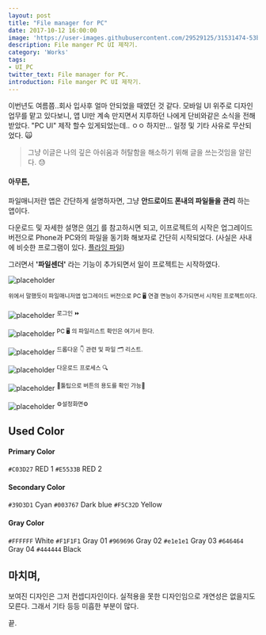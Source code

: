 ```yaml
---
layout: post
title: "File manager for PC"
date: 2017-10-12 16:00:00
image: 'https://user-images.githubusercontent.com/29529125/31531474-53bbd3f2-b022-11e7-8d79-5e5682ed1f1b.jpg'
description: File manger PC UI 제작기.
category: 'Works'
tags:
- UI_PC
twitter_text: File manager for PC.
introduction: File manger PC UI 제작기.
---
```


이번년도 여름쯤..회사 입사후 얼마 안되었을 때였던 것 같다. 
모바일 UI 위주로 디자인 업무를 맡고 있다보니, 앱 UI만 계속 만지면서 지루하던 나에게 단비와같은 소식을 전해 받았다.
"PC UI" 제작 할수 있게되었는데.. ㅇㅇ 하지만... 일정 및 기타 사유로 무산되었다. 🙀

> 그냥 이글은 나의 깊은 아쉬움과 허탈함을 해소하기 위해 글을 쓰는것임을 알린다. 😓

#### 아무튼,
파일매니저란 앱은 간단하게 설명하자면, 그냥 **안드로이드 폰내의 파일들을 관리** 하는 앱이다. 

다운로드 및 자세한 설명은 [여기](https://rte4a.app.goo.gl/TYCN) 를 참고하시면 되고,
이프로젝트의 시작은 업그레이드 버전으로 Phone과 PC와의 파일을 동기화 해보자로 간단히 시작되었다.
(사실은 사내에 비슷한 프로그램이 있다. [플라잉 파일](https://flying-file.com/new_index_kr.php))

그러면서 **'파일센더'** 라는 기능이 추가되면서 일이 프로젝트는 시작하였다.

![placeholder](https://user-images.githubusercontent.com/29529125/31531198-8a1858a0-b020-11e7-920e-7a0c85b48fd1.jpg)

<sup>위에서 말했듯이 파일매니저앱 업그레이드 버전으로 PC 🖥 연결 면능이 추가되면서 시작된 프로젝트이다. </sup>

![placeholder](https://user-images.githubusercontent.com/29529125/31534589-8b7ceafa-b032-11e7-9b26-fae0db2928b5.jpg)
<sup>로그인 ⏩</sup>

![placeholder](https://user-images.githubusercontent.com/29529125/31532237-eb018c94-b026-11e7-9139-e670e6335c73.jpg)
<sup>PC 🖥 의 파일리스트 확인은 여기서 한다.</sup>

![placeholder](https://user-images.githubusercontent.com/29529125/31533760-de6568c2-b02e-11e7-900c-d7bde53c5418.jpg)
<sup>드롭다운 👇 관련 및 파일 🗂 리스트.</sup>

![placeholder](https://user-images.githubusercontent.com/29529125/31533891-68f7b85a-b02f-11e7-922d-c27b1f4a86d0.jpg)
<sup>다운로드 프로세스 🔍</sup>

![placeholder](https://user-images.githubusercontent.com/29529125/31534241-169d0b08-b031-11e7-923b-7fd2fc769b54.jpg)
<sup>🤘툴팁으로 버튼의 용도를 확인 가능🤘</sup>

![placeholder](https://user-images.githubusercontent.com/29529125/31534595-92bb2098-b032-11e7-8727-17726ea51b2f.jpg)
<sup>⚙설정화면⚙</sup>

## Used Color

#### Primary Color

`#C03D27` RED 1
`#E5533B` RED 2

#### Secondary Color

`#39D3D1` Cyan
`#003767` Dark blue
`#F5C32D` Yellow

#### Gray Color

`#FFFFFF` White
`#F1F1F1` Gray 01
`#969696` Gray 02
`#e1e1e1` Gray 03
`#646464` Gray 04
`#444444` Black

## 마치며,

보여진 디자인은 그저 컨셉디자인이다. 실적용을 못한 디자인임으로 개연성은 없을지도 모른다. 그래서 기타 등등 미흡한 부분이 많다.

끝.

